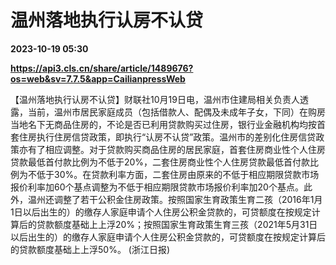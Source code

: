 # 温州落地执行认房不认贷

**2023-10-19 05:30**

**https://api3.cls.cn/share/article/1489676?os=web&sv=7.7.5&app=CailianpressWeb**

【温州落地执行认房不认贷】财联社10月19日电，温州市住建局相关负责人透露，当前，温州市居民家庭成员（包括借款人、配偶及未成年子女，下同）在购房当地名下无商品住房的，不论是否已利用贷款购买过住房，银行业金融机构均按首套住房执行住房信贷政策，即执行“认房不认贷”政策。温州市的差别化住房信贷政策亦有了相应调整。对于贷款购买商品住房的居民家庭，首套住房商业性个人住房贷款最低首付款比例为不低于20%，二套住房商业性个人住房贷款最低首付款比例为不低于30%。在贷款利率方面，二套住房由原来的不低于相应期限贷款市场报价利率加60个基点调整为不低于相应期限贷款市场报价利率加20个基点。此外，温州还调整了若干公积金住房政策。按照国家生育政策生育二孩（2016年1月1日以后出生的）的缴存人家庭申请个人住房公积金贷款的，可贷额度在按规定计算后的贷款额度基础上上浮20%；按照国家生育政策生育三孩（2021年5月31日以后出生的）的缴存人家庭申请个人住房公积金贷款的，可贷额度在按规定计算后的贷款额度基础上上浮50%。 (浙江日报)